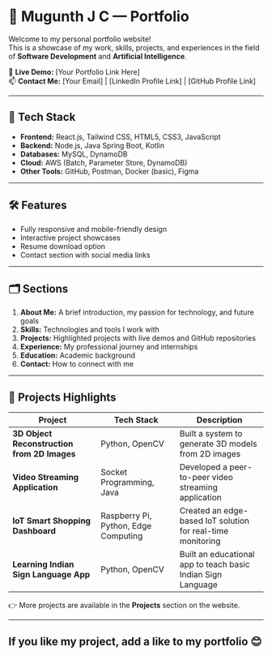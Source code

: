 # 💼 Mugunth J C — Portfolio

Welcome to my personal portfolio website!  
This is a showcase of my work, skills, projects, and experiences in the field of **Software Development** and **Artificial Intelligence**.

🔗 **Live Demo:** [Your Portfolio Link Here]  
📫 **Contact Me:** [Your Email] | [LinkedIn Profile Link] | [GitHub Profile Link]

---

## 🚀 Tech Stack

- **Frontend:** React.js, Tailwind CSS, HTML5, CSS3, JavaScript
- **Backend:** Node.js, Java Spring Boot, Kotlin
- **Databases:** MySQL, DynamoDB
- **Cloud:** AWS (Batch, Parameter Store, DynamoDB)
- **Other Tools:** GitHub, Postman, Docker (basic), Figma

---

## 🛠️ Features

- Fully responsive and mobile-friendly design
- Interactive project showcases
- Resume download option
- Contact section with social media links

---

## 🗂️ Sections

1. **About Me:** A brief introduction, my passion for technology, and future goals
2. **Skills:** Technologies and tools I work with
3. **Projects:** Highlighted projects with live demos and GitHub repositories
4. **Experience:** My professional journey and internships
5. **Education:** Academic background
6. **Contact:** How to connect with me

---

## 🌟 Projects Highlights

| Project | Tech Stack | Description |
|---------|-----------|-------------|
| **3D Object Reconstruction from 2D Images** | Python, OpenCV | Built a system to generate 3D models from 2D images |
| **Video Streaming Application** | Socket Programming, Java | Developed a peer-to-peer video streaming application |
| **IoT Smart Shopping Dashboard** | Raspberry Pi, Python, Edge Computing | Created an edge-based IoT solution for real-time monitoring |
| **Learning Indian Sign Language App** | Python, OpenCV | Built an educational app to teach basic Indian Sign Language |

👉 More projects are available in the **Projects** section on the website.

---

## If you like my project, add a like to my portfolio 😊
